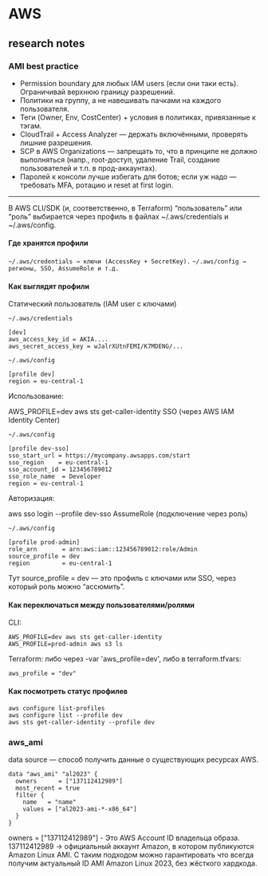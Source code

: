 # AWS

## research notes

### AMI best practice

- Permission boundary для любых IAM users (если они таки есть). Ограничивай верхнюю границу разрешений.
- Политики на группу, а не навешивать пачками на каждого пользователя.
- Теги (Owner, Env, CostCenter) + условия в политиках, привязанные к тэгам.
- CloudTrail + Access Analyzer — держать включёнными, проверять лишние разрешения.
- SCP в AWS Organizations — запрещать то, что в принципе не должно выполняться (напр., root-доступ, удаление Trail, создание пользователей и т.п. в прод-аккаунтах).
- Паролей к консоли лучше избегать для ботов; если уж надо — требовать MFA, ротацию и reset at first login.

---

В AWS CLI/SDK (и, соответственно, в Terraform) “пользователь” или “роль” выбирается через профиль в файлах ~/.aws/credentials и ~/.aws/config.

#### Где хранятся профили

`~/.aws/credentials → ключи (AccessKey + SecretKey).`
`~/.aws/config → регионы, SSO, AssumeRole и т.д.`

#### Как выглядят профили

Статический пользователь (IAM user с ключами)

`~/.aws/credentials`

```config
[dev]
aws_access_key_id = AKIA....
aws_secret_access_key = wJalrXUtnFEMI/K7MDENG/...
```

`~/.aws/config`

```config
[profile dev]
region = eu-central-1
```

Использование:

AWS_PROFILE=dev aws sts get-caller-identity
SSO (через AWS IAM Identity Center)

`~/.aws/config`

```config
[profile dev-sso]
sso_start_url = https://mycompany.awsapps.com/start
sso_region    = eu-central-1
sso_account_id = 123456789012
sso_role_name  = Developer
region = eu-central-1
```

Авторизация:

aws sso login --profile dev-sso
AssumeRole (подключение через роль)

`~/.aws/config`

```config
[profile prod-admin]
role_arn       = arn:aws:iam::123456789012:role/Admin
source_profile = dev
region         = eu-central-1
```

Тут source_profile = dev — это профиль с ключами или SSO, через который роль можно “ассюмить”.

#### Как переключаться между пользователями/ролями

CLI:

```config
AWS_PROFILE=dev aws sts get-caller-identity
AWS_PROFILE=prod-admin aws s3 ls
```

Terraform:
либо через -var 'aws_profile=dev',
либо в terraform.tfvars:

```config
aws_profile = "dev"
```

#### Как посмотреть статус профилев

```config
aws configure list-profiles
aws configure list --profile dev
aws sts get-caller-identity --profile dev
```

### aws_ami

data source — способ получить данные о существующих ресурсах AWS.

```hcl
data "aws_ami" "al2023" {
  owners      = ["137112412989"]
  most_recent = true
  filter {
    name   = "name"
    values = ["al2023-ami-*-x86_64"]
  }
}
```

owners = ["137112412989"] - Это AWS Account ID владельца образа.
137112412989 → официальный аккаунт Amazon, в котором публикуются Amazon Linux AMI.
С таким подходом можно гарантировать что всегда получим актуальный ID AMI Amazon Linux 2023, без жёсткого хардкода.
